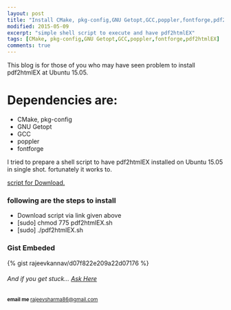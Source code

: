 ```yaml
---
layout: post
title: "Install CMake, pkg-config,GNU Getopt,GCC,poppler,fontforge,pdf2htmlEX in Ubuntu 15.05"
modified: 2015-05-09
excerpt: "simple shell script to execute and have pdf2htmlEX"
tags: [CMake, pkg-config,GNU Getopt,GCC,poppler,fontforge,pdf2htmlEX]
comments: true
---
```


<script async defer src="//platform.instagram.com/en_US/embeds.js"></script> 
<script async defer src="//platform.instagram.com/en_US/embeds.js"></script>

This blog is for those of you who may have seen problem to install pdf2htmlEX at Ubuntu 15.05.

# Dependencies are:

  *   CMake, pkg-config
  *   GNU Getopt
  *   GCC
  *   poppler
  *   fontforge

I tried to prepare a shell script to have pdf2htmlEX installed on Ubuntu 15.05 in single shot.
fortunately it works to.          


[script for Download.](https://gist.githubusercontent.com/rajeevkannav/d07f822e209a22d07176/raw/256da0e23eacb27fc52f07f293d35a1315ce37e9/pdf2htmlEX.sh)

### following are the steps to install

* Download script via link given above
* [sudo] chmod 775 pdf2htmlEX.sh
* [sudo] ./pdf2htmlEX.sh
    
    
### Gist Embeded

{% gist rajeevkannav/d07f822e209a22d07176 %}

    
######  And if you get stuck… [Ask Here](http://stackoverflow.com/)

<sup> <b>email me </b>  [rajeevsharma86@gmail.com](#myfootnote1)</sup>